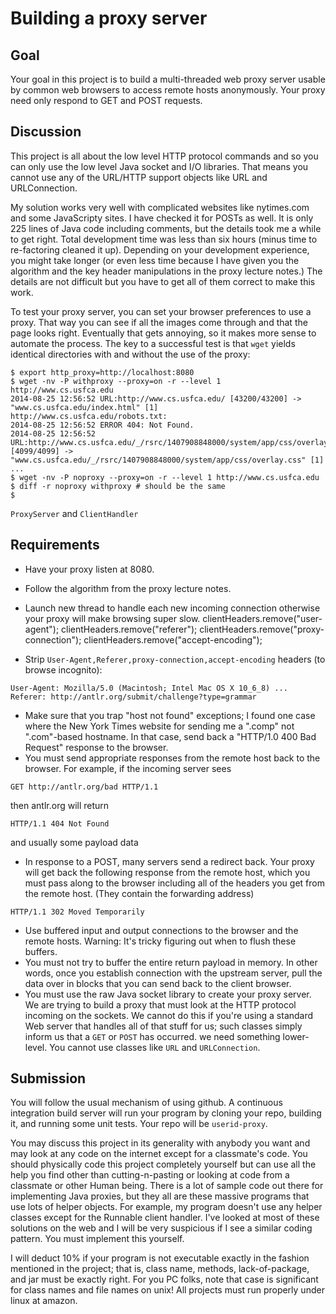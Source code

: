 Building a proxy server
=======

## Goal

Your goal in this project is to build a multi-threaded web proxy server usable by common web browsers to access remote hosts anonymously.  Your proxy need only respond to GET and POST requests.  

## Discussion

This project is all about the low level HTTP protocol commands and so you can only use the low level Java socket and I/O libraries. That means you cannot use any of the URL/HTTP support objects like URL and URLConnection.

My solution works very well with complicated websites like nytimes.com and some JavaScripty sites. I have checked it for POSTs as well. It is only 225 lines of Java code including comments, but the details took me a while to get right. Total development time was less than six hours (minus time to re-factoring cleaned it up). Depending on your development experience, you might take longer (or even less time because I have given you the algorithm and the key header manipulations in the proxy lecture notes.)  The details are not difficult but you have to get all of them correct to make this work.

To test your proxy server, you can set your browser preferences to use a proxy. That way you can see if all the images come through and that the page looks right. Eventually that gets annoying, so it makes more sense to automate the process. The key to a successful test is that ``wget`` yields identical directories with and without the use of the proxy:

```
$ export http_proxy=http://localhost:8080
$ wget -nv -P withproxy --proxy=on -r --level 1 http://www.cs.usfca.edu
2014-08-25 12:56:52 URL:http://www.cs.usfca.edu/ [43200/43200] -> "www.cs.usfca.edu/index.html" [1]
http://www.cs.usfca.edu/robots.txt:
2014-08-25 12:56:52 ERROR 404: Not Found.
2014-08-25 12:56:52 URL:http://www.cs.usfca.edu/_/rsrc/1407908848000/system/app/css/overlay.css [4099/4099] -> "www.cs.usfca.edu/_/rsrc/1407908848000/system/app/css/overlay.css" [1]
...
$ wget -nv -P noproxy --proxy=on -r --level 1 http://www.cs.usfca.edu
$ diff -r noproxy withproxy # should be the same
$
```

``ProxyServer`` and ``ClientHandler``

## Requirements

* Have your proxy listen at 8080.
* Follow the algorithm from the proxy lecture notes.
* Launch new thread to handle each new incoming connection otherwise your proxy will make browsing super slow.
		clientHeaders.remove("user-agent");
		clientHeaders.remove("referer");
		clientHeaders.remove("proxy-connection");
		clientHeaders.remove("accept-encoding");


* Strip ``User-Agent,Referer,proxy-connection,accept-encoding`` headers (to browse incognito):
```
User-Agent: Mozilla/5.0 (Macintosh; Intel Mac OS X 10_6_8) ...
Referer: http://antlr.org/submit/challenge?type=grammar
```
* Make sure that you trap "host not found" exceptions; I found one case where the New York Times website for sending me a ".comp" not ".com"-based hostname. In that case, send back a "HTTP/1.0 400 Bad Request" response to the browser.
* You must send appropriate responses from the remote host back to the browser. For example, if the incoming server sees
```
GET http://antlr.org/bad HTTP/1.1
```
then antlr.org will return
```
HTTP/1.1 404 Not Found
```
and usually some payload data
* In response to a POST, many servers send a redirect back. Your proxy will get back the following response from the remote host, which you must pass along to the browser including all of the headers you get from the remote host. (They contain the forwarding address)
```
HTTP/1.1 302 Moved Temporarily
```
* Use buffered input and output connections to the browser and the remote hosts.  Warning: It's tricky figuring out when to flush these buffers.
* You must not try to buffer the entire return payload in memory. In other words, once you establish connection with the upstream server, pull the data over in blocks that you can send back to the client browser.
* You must use the raw Java socket library to create your proxy server. We are trying to build a proxy that must look at the HTTP protocol incoming on the sockets. We cannot do this if you're using a standard Web server that handles all of that stuff for us; such classes simply inform us that a ``GET`` or ``POST`` has occurred. we need something lower-level. You cannot use classes like ``URL`` and ``URLConnection``.

## Submission

You will follow the usual mechanism of using github. A continuous integration build server will run your program by cloning your repo, building it, and running some unit tests.  Your repo will be ``userid-proxy``.

You may discuss this project in its generality with anybody you want and may look at any code on the internet except for a classmate's code. You should physically code this project completely yourself but can use all the help you find other than cutting-n-pasting or looking at code from a classmate or other Human being. There is a lot of sample code out there for implementing Java proxies, but they all are these massive programs that use lots of helper objects. For example, my program doesn't use any helper classes except for the Runnable client handler.  I've looked at most of these solutions on the web and I will be very suspicious if I see a similar coding pattern. You must implement this yourself.

I will deduct 10% if your program is not executable exactly in the fashion mentioned in the project; that is, class name, methods, lack-of-package, and jar must be exactly right. For you PC folks, note that case is significant for class names and file names on unix! All projects must run properly under linux at amazon.
